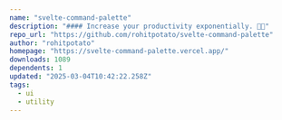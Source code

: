 ```yaml
---
name: "svelte-command-palette"
description: "#### Increase your productivity exponentially. 🚀🚀"
repo_url: "https://github.com/rohitpotato/svelte-command-palette"
author: "rohitpotato"
homepage: "https://svelte-command-palette.vercel.app/"
downloads: 1089
dependents: 1
updated: "2025-03-04T10:42:22.258Z"
tags: 
  - ui
  - utility
---
```

